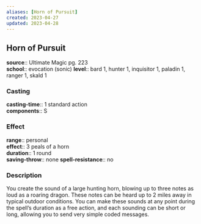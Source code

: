 ```yaml
---
aliases: [Horn of Pursuit]
created: 2023-04-27
updated: 2023-04-28
---
```


## Horn of Pursuit

**source**:: Ultimate Magic pg. 223  
**school**:: evocation (sonic)
**level**:: bard 1, hunter 1, inquisitor 1, paladin 1, ranger 1, skald 1

### Casting

**casting-time**:: 1 standard action  
**components**:: S

### Effect

**range**:: personal  
**effect**:: 3 peals of a horn  
**duration**:: 1 round  
**saving-throw**:: none
**spell-resistance**:: no

### Description

You create the sound of a large hunting horn, blowing up to three notes as loud as a roaring dragon. These notes can be heard up to 2 miles away in typical outdoor conditions. You can make these sounds at any point during the spell’s duration as a free action, and each sounding can be short or long, allowing you to send very simple coded messages.
